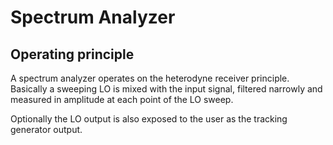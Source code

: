# Spectrum Analyzer

## Operating principle

A spectrum analyzer operates on the heterodyne receiver principle.
Basically a sweeping LO is mixed with the input signal, filtered narrowly and
measured in amplitude at each point of the LO sweep.

Optionally the LO output is also exposed to the user as the tracking generator output.
